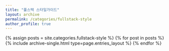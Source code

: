```yaml
---
title: "풀스택 스타일가이드"
layout: archive
permalink: /categories/fullstack-style
author_profile: true
---
```


{% assign posts = site.categories.fullstack-style %}
{% for post in posts %} {% include archive-single.html type=page.entries_layout %} {% endfor %}

